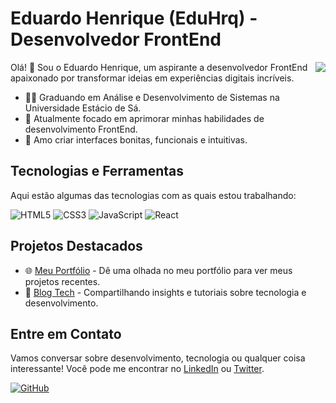 # Eduardo Henrique (EduHrq) - Desenvolvedor FrontEnd

<img align='right' src="https://github-readme-stats.vercel.app/api?username=Eduhrq&show_icons=true&title_color=783c00&text_color=af552e&icon_color=783c00&bg_color=f8efd4&cache_seconds=2300">

Olá! 👋 Sou o Eduardo Henrique, um aspirante a desenvolvedor FrontEnd apaixonado por transformar ideias em experiências digitais incríveis.

- 👨‍🎓 Graduando em Análise e Desenvolvimento de Sistemas na Universidade Estácio de Sá.
- 🚀 Atualmente focado em aprimorar minhas habilidades de desenvolvimento FrontEnd.
- 🎨 Amo criar interfaces bonitas, funcionais e intuitivas.

## Tecnologias e Ferramentas

Aqui estão algumas das tecnologias com as quais estou trabalhando:

![HTML5](https://img.shields.io/badge/-HTML5-E34F26?style=for-the-badge&logo=html5&logoColor=white)
![CSS3](https://img.shields.io/badge/-CSS3-1572B6?style=for-the-badge&logo=css3&logoColor=white)
![JavaScript](https://img.shields.io/badge/-JavaScript-F7DF1E?style=for-the-badge&logo=javascript&logoColor=black)
![React](https://img.shields.io/badge/-React-61DAFB?style=for-the-badge&logo=react&logoColor=black)

## Projetos Destacados

- 🌐 [Meu Portfólio](https://www.seuportfolio.com) - Dê uma olhada no meu portfólio para ver meus projetos recentes.
- 📝 [Blog Tech](https://www.seublogtech.com) - Compartilhando insights e tutoriais sobre tecnologia e desenvolvimento.

## Entre em Contato

Vamos conversar sobre desenvolvimento, tecnologia ou qualquer coisa interessante! Você pode me encontrar no [LinkedIn](https://www.linkedin.com/in/seuperfil) ou [Twitter](https://twitter.com/seutwitter).

[![GitHub](https://img.shields.io/static/v1?label=GitHub&message=EduHrq&color=f8efd4&style=for-the-badge&logo=GitHub)](https://github.com/EduHrq)
